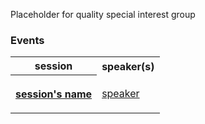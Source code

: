 Placeholder for quality special interest group

### Events

<table style= "background-color: transparent; border-color: transparent;">
<tbody>

<tr>
  <th>session</th> <th>speaker(s)</th>
</tr>

<tr>
  <th align="left">

  [session's name](link)</th>

  <td>

  [speaker](link)</td>
</tr>


</tbody>
</table>
